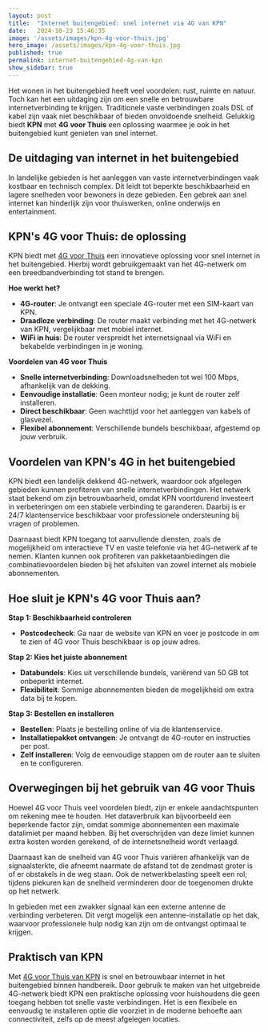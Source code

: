 ```yaml
---
layout: post
title:  "Internet buitengebied: snel internet via 4G van KPN"
date:   2024-10-23 15:46:35
image: '/assets/images/kpn-4g-voor-thuis.jpg'
hero_image: /assets/images/kpn-4g-voor-thuis.jpg
published: true
permalink: internet-buitengebied-4g-van-kpn
show_sidebar: true
---
```


Het wonen in het buitengebied heeft veel voordelen: rust, ruimte en natuur. Toch kan het een uitdaging zijn om een snelle en betrouwbare internetverbinding te krijgen. Traditionele vaste verbindingen zoals DSL of kabel zijn vaak niet beschikbaar of bieden onvoldoende snelheid. Gelukkig biedt **KPN** met **4G voor Thuis** een oplossing waarmee je ook in het buitengebied kunt genieten van snel internet.

## De uitdaging van internet in het buitengebied

In landelijke gebieden is het aanleggen van vaste internetverbindingen vaak kostbaar en technisch complex. Dit leidt tot beperkte beschikbaarheid en lagere snelheden voor bewoners in deze gebieden. Een gebrek aan snel internet kan hinderlijk zijn voor thuiswerken, online onderwijs en entertainment.

## KPN's 4G voor Thuis: de oplossing

KPN biedt met [4G voor Thuis](/kpn/) een innovatieve oplossing voor snel internet in het buitengebied. Hierbij wordt gebruikgemaakt van het 4G-netwerk om een breedbandverbinding tot stand te brengen.

**Hoe werkt het?**

- **4G-router**: Je ontvangt een speciale 4G-router met een SIM-kaart van KPN.
- **Draadloze verbinding**: De router maakt verbinding met het 4G-netwerk van KPN, vergelijkbaar met mobiel internet.
- **WiFi in huis**: De router verspreidt het internetsignaal via WiFi en bekabelde verbindingen in je woning.

**Voordelen van 4G voor Thuis**

- **Snelle internetverbinding**: Downloadsnelheden tot wel 100 Mbps, afhankelijk van de dekking.
- **Eenvoudige installatie**: Geen monteur nodig; je kunt de router zelf installeren.
- **Direct beschikbaar**: Geen wachttijd voor het aanleggen van kabels of glasvezel.
- **Flexibel abonnement**: Verschillende bundels beschikbaar, afgestemd op jouw verbruik.

## Voordelen van KPN's 4G in het buitengebied

KPN biedt een landelijk dekkend 4G-netwerk, waardoor ook afgelegen gebieden kunnen profiteren van snelle internetverbindingen. Het netwerk staat bekend om zijn betrouwbaarheid, omdat KPN voortdurend investeert in verbeteringen om een stabiele verbinding te garanderen. Daarbij is er 24/7 klantenservice beschikbaar voor professionele ondersteuning bij vragen of problemen.

Daarnaast biedt KPN toegang tot aanvullende diensten, zoals de mogelijkheid om interactieve TV en vaste telefonie via het 4G-netwerk af te nemen. Klanten kunnen ook profiteren van pakketaanbiedingen die combinatievoordelen bieden bij het afsluiten van zowel internet als mobiele abonnementen.

## Hoe sluit je KPN's 4G voor Thuis aan?

**Stap 1: Beschikbaarheid controleren**

- **Postcodecheck**: Ga naar de website van KPN en voer je postcode in om te zien of 4G voor Thuis beschikbaar is op jouw adres.

**Stap 2: Kies het juiste abonnement**

- **Databundels**: Kies uit verschillende bundels, variërend van 50 GB tot onbeperkt internet.
- **Flexibiliteit**: Sommige abonnementen bieden de mogelijkheid om extra data bij te kopen.

**Stap 3: Bestellen en installeren**

- **Bestellen**: Plaats je bestelling online of via de klantenservice.
- **Installatiepakket ontvangen**: Je ontvangt de 4G-router en instructies per post.
- **Zelf installeren**: Volg de eenvoudige stappen om de router aan te sluiten en te configureren.

## Overwegingen bij het gebruik van 4G voor Thuis

Hoewel 4G voor Thuis veel voordelen biedt, zijn er enkele aandachtspunten om rekening mee te houden. Het dataverbruik kan bijvoorbeeld een beperkende factor zijn, omdat sommige abonnementen een maximale datalimiet per maand hebben. Bij het overschrijden van deze limiet kunnen extra kosten worden gerekend, of de internetsnelheid wordt verlaagd.

Daarnaast kan de snelheid van 4G voor Thuis variëren afhankelijk van de signaalsterkte, die afneemt naarmate de afstand tot de zendmast groter is of er obstakels in de weg staan. Ook de netwerkbelasting speelt een rol; tijdens piekuren kan de snelheid verminderen door de toegenomen drukte op het netwerk.

In gebieden met een zwakker signaal kan een externe antenne de verbinding verbeteren. Dit vergt mogelijk een antenne-installatie op het dak, waarvoor professionele hulp nodig kan zijn om de ontvangst optimaal te krijgen.

## Praktisch van KPN

Met [4G voor Thuis van KPN](/kpn/) is snel en betrouwbaar internet in het buitengebied binnen handbereik. Door gebruik te maken van het uitgebreide 4G-netwerk biedt KPN een praktische oplossing voor huishoudens die geen toegang hebben tot snelle vaste verbindingen. Het is een flexibele en eenvoudig te installeren optie die voorziet in de moderne behoefte aan connectiviteit, zelfs op de meest afgelegen locaties.
